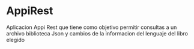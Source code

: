 # AppiRest
Aplicacion Appi Rest que tiene como objetivo permitir consultas a un archivo biblioteca Json y cambios de la informacion del lenguaje del libro elegido
